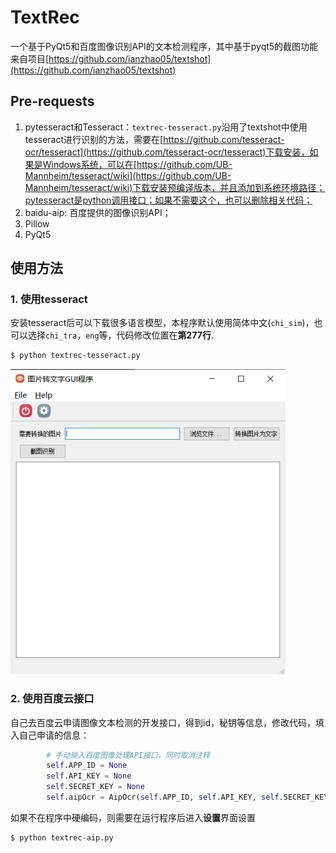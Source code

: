 # TextRec
一个基于PyQt5和百度图像识别API的文本检测程序，其中基于pyqt5的截图功能来自项目[https://github.com/ianzhao05/textshot](https://github.com/ianzhao05/textshot)
## Pre-requests
1. pytesseract和Tesseract：`textrec-tesseract.py`沿用了textshot中使用tesseract进行识别的方法，需要在[https://github.com/tesseract-ocr/tesseract](https://github.com/tesseract-ocr/tesseract)下载安装，如果是Windows系统，可以在[https://github.com/UB-Mannheim/tesseract/wiki](https://github.com/UB-Mannheim/tesseract/wiki)下载安装预编译版本，并且添加到系统环境路径；pytesseract是python调用接口；如果不需要这个，也可以删除相关代码；
2. baidu-aip: 百度提供的图像识别API；
3. Pillow
4. PyQt5

## 使用方法
### 1. 使用tesseract
安装tesseract后可以下载很多语言模型，本程序默认使用简体中文(`chi_sim`)，也可以选择`chi_tra`，`eng`等，代码修改位置在**第277行**.
```bash
$ python textrec-tesseract.py
```
![app](imgs/app.png)

### 2. 使用百度云接口
自己去百度云申请图像文本检测的开发接口，得到id，秘钥等信息，修改代码，填入自己申请的信息：
```python
        # 手动输入百度图像处理API接口，同时取消注释
        self.APP_ID = None 
        self.API_KEY = None
        self.SECRET_KEY = None
        self.aipOcr = AipOcr(self.APP_ID, self.API_KEY, self.SECRET_KEY)
```
如果不在程序中硬编码，则需要在运行程序后进入**设置**界面设置
```bash
$ python textrec-aip.py
```
